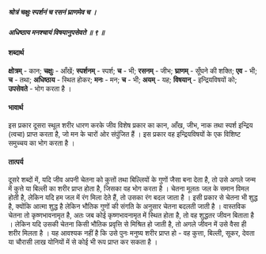 ##### श्रोत्रं चक्षुः स्पर्शनं च रसनं घ्राणमेव च ।
##### अधिष्ठाय मनश्चायं विषयानुपसेवते ॥ ९ ॥

#### शब्दार्थ

**क्षोत्रम्** - कान; **चक्षुः** - आँखें; **स्पर्शनम्** - स्पर्श; **च** - भी; **रसनम्** - जीभ; **घ्राणम्** - सूँघने की शक्ति; **एव** - भी; **च** - तथा; **अधिष्ठाय** - स्थित होकर; **मनः** - मन; **च** - भी; **अयम्** - यह; **विषयान्** - इन्द्रियविषयों को; **उपसेवते** - भोग करता है ।

#### भावार्थ

इस प्रकार दूसरा स्थूल शरीर धारण करके जीव विशेष प्रकार का कान, आँख, जीभ, नाक तथा स्पर्श इन्द्रिय (त्वचा) प्राप्त करता है, जो मन के चारों ओर संपुंजित हैं । इस प्रकार वह इन्द्रियविषयों के एक विशिष्ट समुच्चय का भोग करता है ।

#### तात्पर्य

दूसरे शब्दों में, यदि जीव अपनी चेतना को कुत्तों तथा बिल्लियों के गुणों जैसा बना देता है, तो उसे अगले जन्म में कुत्ते या बिल्ली का शरीर प्राप्त होता है, जिसका वह भोग करता है । चेतना मूलतः जल के समान विमल होती है, लेकिन यदि हम जल में रंग मिला देते हैं, तो उसका रंग बदल जाता है । इसी प्रकार से चेतना भी शुद्ध है, क्योंकि आत्मा शुद्ध है लेकिन भौतिक गुणों की संगति के अनुसार चेतना बदलती जाती है । वास्तविक चेतना तो कृष्णभावनामृत है, अतः जब कोई कृष्णभावनामृत में स्थित होता है, तो वह शुद्धतर जीवन बिताता है । लेकिन यदि उसकी चेतना किसी भौतिक प्रवृत्ति से मिश्रित हो जाती है, तो अगले जीवन में उसे वैसा ही शरीर मिलता है । यह आवश्यक नहीं है कि उसे पुनः मनुष्य शरीर प्राप्त हो - वह कुत्ता, बिल्ली, सूकर, देवता या चौरासी लाख योनियों में से कोई भी रूप प्राप्त कर सकता है ।